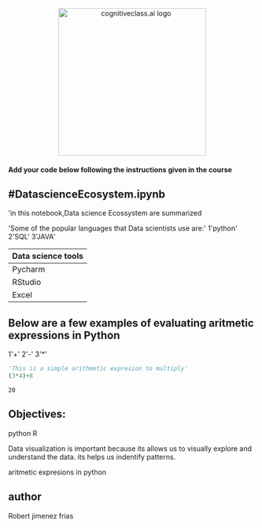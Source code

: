 <center>
    <img src="https://cf-courses-data.s3.us.cloud-object-storage.appdomain.cloud/IBMDeveloperSkillsNetwork-DS0105EN-SkillsNetwork/labs/Module2/images/SN_web_lightmode.png" width="300" alt="cognitiveclass.ai logo">
</center>


#### Add your code below following the instructions given in the course


#DatascienceEcosystem.ipynb
-----------------------------

'in this notebook,Data science Ecossystem are summarized

'Some of the popular languages that Data scientists use are:'
1'python'
2'SQL'
3'JAVA'

| Data science tools |
|--------------------|
|Pycharm  |
|RStudio |
|Excel |


Below are a few examples of evaluating aritmetic expressions in Python
--------------------------
1'+'
2'-'
3'*'


```python
'This is a simple arithmetic expresion to multiply'
(3*4)+8
```




    20



Objectives:
------------
python 
R

Data visualization is important because its allows us to visually explore and understand the data.
its helps us indentify patterns.

aritmetic expresions in python

## author 
Robert jimenez frias


```python

```
